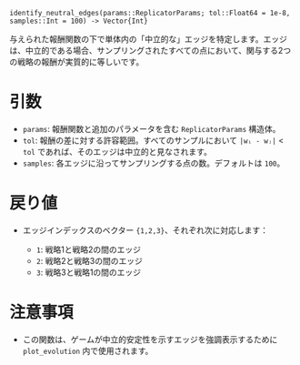 ```
identify_neutral_edges(params::ReplicatorParams; tol::Float64 = 1e-8, samples::Int = 100) -> Vector{Int}
```

与えられた報酬関数の下で単体内の「中立的な」エッジを特定します。エッジは、中立的である場合、サンプリングされたすべての点において、関与する2つの戦略の報酬が実質的に等しいです。

# 引数

  * `params`: 報酬関数と追加のパラメータを含む `ReplicatorParams` 構造体。
  * `tol`: 報酬の差に対する許容範囲。すべてのサンプルにおいて `|wᵢ - wⱼ|` < `tol` であれば、そのエッジは中立的と見なされます。
  * `samples`: 各エッジに沿ってサンプリングする点の数。デフォルトは `100`。

# 戻り値

  * エッジインデックスのベクター `{1,2,3}`、それぞれ次に対応します：

      * `1`: 戦略1と戦略2の間のエッジ
      * `2`: 戦略2と戦略3の間のエッジ
      * `3`: 戦略3と戦略1の間のエッジ

# 注意事項

  * この関数は、ゲームが中立的安定性を示すエッジを強調表示するために `plot_evolution` 内で使用されます。
